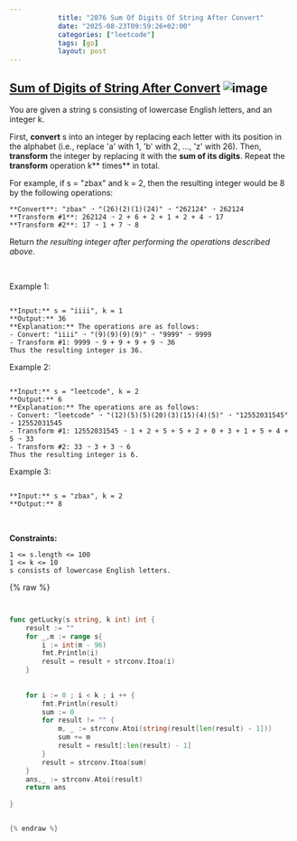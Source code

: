 ```yaml
---
            title: "2076 Sum Of Digits Of String After Convert"
            date: "2025-08-23T09:59:26+02:00"
            categories: ["leetcode"]
            tags: [go]
            layout: post
---
```

            
## [Sum of Digits of String After Convert](https://leetcode.com/problems/sum-of-digits-of-string-after-convert) ![image](https://img.shields.io/badge/Difficulty-Easy-brightgreen)

You are given a string s consisting of lowercase English letters, and an integer k.

First, **convert** s into an integer by replacing each letter with its position in the alphabet (i.e., replace 'a' with 1, 'b' with 2, ..., 'z' with 26). Then, **transform** the integer by replacing it with the **sum of its digits**. Repeat the **transform** operation k** times** in total.

For example, if s = "zbax" and k = 2, then the resulting integer would be 8 by the following operations:

	**Convert**: "zbax" ➝ "(26)(2)(1)(24)" ➝ "262124" ➝ 262124
	**Transform #1**: 262124 ➝ 2 + 6 + 2 + 1 + 2 + 4 ➝ 17
	**Transform #2**: 17 ➝ 1 + 7 ➝ 8

Return *the resulting integer after performing the operations described above*.

 

Example 1:

```

**Input:** s = "iiii", k = 1
**Output:** 36
**Explanation:** The operations are as follows:
- Convert: "iiii" ➝ "(9)(9)(9)(9)" ➝ "9999" ➝ 9999
- Transform #1: 9999 ➝ 9 + 9 + 9 + 9 ➝ 36
Thus the resulting integer is 36.

```

Example 2:

```

**Input:** s = "leetcode", k = 2
**Output:** 6
**Explanation:** The operations are as follows:
- Convert: "leetcode" ➝ "(12)(5)(5)(20)(3)(15)(4)(5)" ➝ "12552031545" ➝ 12552031545
- Transform #1: 12552031545 ➝ 1 + 2 + 5 + 5 + 2 + 0 + 3 + 1 + 5 + 4 + 5 ➝ 33
- Transform #2: 33 ➝ 3 + 3 ➝ 6
Thus the resulting integer is 6.

```

Example 3:

```

**Input:** s = "zbax", k = 2
**Output:** 8

```

 

**Constraints:**

	1 <= s.length <= 100
	1 <= k <= 10
	s consists of lowercase English letters.

{% raw %}


```go


func getLucky(s string, k int) int {
    result := ""
    for _,m := range s{
        i := int(m - 96)
        fmt.Println(i)
        result = result + strconv.Itoa(i)
    }
    
    
    for i := 0 ; i < k ; i ++ {
        fmt.Println(result)
        sum := 0
        for result != "" {
            m, _ := strconv.Atoi(string(result[len(result) - 1]))
            sum += m
            result = result[:len(result) - 1]
        }
        result = strconv.Itoa(sum)
    }
    ans,_ := strconv.Atoi(result)
    return ans
    
}


{% endraw %}
```
